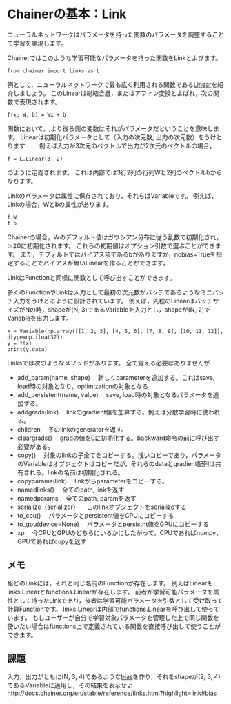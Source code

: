 # Chainerの基本：Link

ニューラルネットワークはパラメータを持った関数のパラメータを調整することで学習を実現します。

Chainerではこのような学習可能なパラメータを持った関数をLinkとよびます。

```
from chainer import links as L
```

例として，ニューラルネットワークで最も広く利用される関数である[Linear](http://docs.chainer.org/en/stable/reference/links.html)を紹介しましょう。
このLinearは総結合層，またはアフィン変換とよばれ，次の関数で表現されます。

```
f(x; W, b) = Wx + b
```

関数において，;より後ろ側の変数はそれがパラメータだということを意味します。
Linearは初期化パラメータとして（入力の次元数, 出力の次元数）をうけとります　　
例えば入力が3次元のベクトルで出力が2次元のベクトルの場合，

```
f = L.Linear(3, 2)
```

のように定義されます。
これは内部では3行2列の行列Wと2列のベクトルbからなります。

Linkのパラメータは属性に保存されており，それらはVariableです。
例えば，Linkの場合，Wとbの属性があります。

```
f.W
f.b
```

Chainerの場合，Wのデフォルト値はガウシアン分布に従う乱数で初期化され，bは0に初期化されます。
これらの初期値はオプション引数で選ぶことができます。
また，デフォルトではバイアス項であるbがありますが，nobias=Trueを指定することでバイアスが無いLinearを作ることができます。

LinkはFunctionと同様に関数として呼び出すことができます。

多くのFunctionやLinkは入力として最初の次元数がバッチであるようなミニバッチ入力をうけとるように設計されています。
例えば，先程のLinearはバッチサイズがNの時，shapeが(N, 3)であるVariableを入力とし，shapeが(N, 2)でVariableを出力します。

```
x = Variable(np.array([[1, 2, 3], [4, 5, 6], [7, 8, 9], [10, 11, 12]], dtype=np.float32))
y = f(x)
print(y.data)
```

Linksでは次のようなメソッドがあります。
全て覚える必要はありませんが

* add_param(name, shape)
　新しくparameterを追加する。これはsave, load時の対象となり，optimizationの対象となる
* add_persistent(name, value)
　save, load時の対象となるパラメータを追加する。
* addgrads(link)
　linkのgradient値を加算する。例えば分散学習時に使われる。
* children
　子のlinkのgeneratorを返す。
* cleargrads()
　gradの値を0に初期化する。backward命令の前に呼び出す必要がある。
* copy()
　対象のlinkの子全てをコピーする。浅いコピーであり，パラメータのVariableはオブジェクトはコピーだが，それらのdataとgradient配列は共有される。linkの名前は初期化される。
* copyparams(link)
　linkからparameterをコピーする。
* namedlinks()
　全てのpath, linkを返す
* namedparams
　全てのpath, paramを返す
* serialize（serializer）
　このlinkオブジェクトをserializeする
* to_cpu()
　パラメータとpersistent値をCPUにコピーする
* to_gpu(device=None)
　パラメータとpersistnt値をGPUにコピーする
* xp
　今CPUとGPUのどちらにいるかにしたがって，CPUであればnumpy，GPUであればcupyを返す

## メモ

殆どのLinkには，それと同じ名前のFunctionが存在します。
例えばLinearもlinks.Linearとfunctions.Linearが存在します。
前者が学習可能パラメータを属性として持ったLinkであり，後者は学習可能パラメータを引数として受け取って計算Functionです。
links.Linearは内部でfunctions.Linearを呼び出して使っています。
もしユーザーが自分で学習対象パラメータを管理した上で同じ関数を使いたい場合はfunctions上で定義されている関数を直接呼び出して使うことができます。

## 課題

入力，出力がともに(N, 3, 4)であるような[bias](http://docs.chainer.org/en/stable/reference/links.html?highlight=link#bias)を作り，それをshapeが(2, 3, 4)であるVariableに適用し，その結果を表示せよ
http://docs.chainer.org/en/stable/reference/links.html?highlight=link#bias